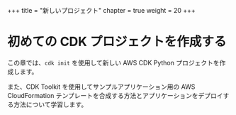 +++
title = "新しいプロジェクト"
chapter = true
weight = 20
+++

# 初めての CDK プロジェクトを作成する

この章では、`cdk init` を使用して新しい AWS CDK Python プロジェクトを作成します。

また、CDK Toolkit を使用してサンプルアプリケーション用の AWS CloudFormation テンプレートを合成する方法とアプリケーションをデプロイする方法について学習します。
